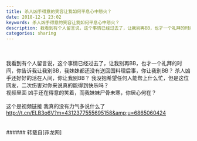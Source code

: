 ```yaml
---
title: 杀人凶手得意的笑容让我如何平息心中怒火？
date: 2018-12-1 23:02
keywords: 杀人凶手得意的笑容让我如何平息心中怒火？
description: 我看到有个人留言说，这个事情已经过去了，让我别再BB，也才一个礼拜的时间，你告诉我让我别BB，我妹妹都还没有送回国料理后事，你让我别BB？ 杀人凶手还好好的活在人间，你让我别BB？ 我没抱希望任何人能帮上什么忙，但是这位网友，二次伤害对你来说真的能得到快乐吗？视频里面 凶手还在得意的笑着，而我妹妹尸骨未寒，你居心何在？这个是视频链接 我真的没有力气多说什么了http://t.cn/ELB3o6V?m=4312377555695158&amp;u=6865060424
categories: sharing
---
```

<td class="t_f" id="postmessage_2390757">

<br/>
<br/>
我看到有个人留言说，这个事情已经过去了，让我别再BB，也才一个礼拜的时间，你告诉我让我别BB，我妹妹都还没有送回国料理后事，你让我别BB？ 杀人凶手还好好的活在人间，你让我别BB？ 我没抱希望任何人能帮上什么忙，但是这位网友，二次伤害对你来说真的能得到快乐吗？<br/>
视频里面 凶手还在得意的笑着，而我妹妹尸骨未寒，你居心何在？<br/>
<br/>
这个是视频链接 我真的没有力气多说什么了<br/>
<a href="http://t.cn/ELB3o6V?m=4312377555695158&amp;amp;u=6865060424" target="_blank">http://t.cn/ELB3o6V?m=4312377555695158&amp;amp;u=6865060424</a><br/>
<br/>
<br/>
</td>
###### 转载自[菲龙网]